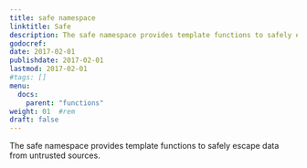 ```yaml
---
title: safe namespace
linktitle: Safe
description: The safe namespace provides template functions to safely escape data from untrusted sources.
godocref:
date: 2017-02-01
publishdate: 2017-02-01
lastmod: 2017-02-01
#tags: []
menu:
  docs:
    parent: "functions"
weight: 01	#rem
draft: false
---
```


The safe namespace provides template functions to safely escape data from untrusted sources.